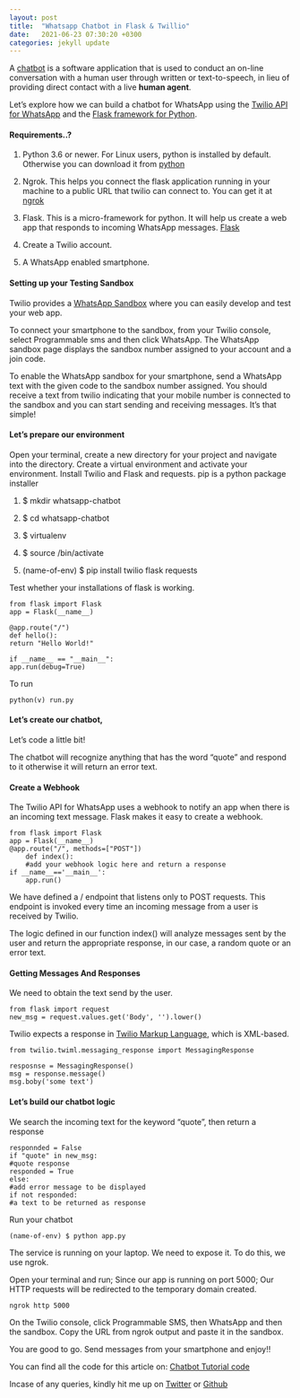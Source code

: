 ```yaml
---
layout: post
title:  "Whatsapp Chatbot in Flask & Twillio"
date:   2021-06-23 07:30:20 +0300
categories: jekyll update
---
```


A [chatbot]("https://en.wikipedia.org/wiki/Chatbot") is a software application that is used to conduct an on-line conversation with a human user through written or text-to-speech, in lieu of providing direct contact with a live **human agent**.

Let’s explore how we can build a chatbot for WhatsApp using the [Twilio API for WhatsApp]("https://www.twilio.com/whatsapp") and the [Flask framework for Python]("https://www.palletsprojects.com/p/flask/").

#### Requirements..?

1. Python 3.6 or newer. For Linux users, python is installed by default. Otherwise you can download it from [python]("http://python.org")

2. Ngrok. This helps you connect the flask application running in your machine to a public URL that twilio can connect to. You can get it at [ngrok]("https://ngrok.com/download")

3. Flask. This is a micro-framework for python. It will help us create a web app that responds to incoming WhatsApp messages. [Flask]("https://flask.palletsprojects.com/en/1.1.x/installation/#install-flask")

4. Create a Twilio account.

5. A WhatsApp enabled smartphone.

#### Setting up your Testing Sandbox

Twilio provides a [WhatsApp Sandbox]("https://www.twilio.com/login?g=%2Fconsole%2Fsms%2Fwhatsapp%2Flearn%3F&t=f8ac1360bcde721e2e5d56ee98dc6b802a45b3aaa9b8b32b418cb431010b9d60") where you can easily develop and test your web app.

To connect your smartphone to the sandbox, from your Twilio console, select Programmable sms and then click WhatsApp. The WhatsApp sandbox page displays the sandbox number assigned to your account and a join code.

To enable the WhatsApp sandbox for your smartphone, send a WhatsApp text with the given code to the sandbox number assigned. You should receive a text from twilio indicating that your mobile number is connected to the sandbox and you can start sending and receiving messages. It’s that simple!

#### Let’s prepare our environment

Open your terminal, create a new directory for  your project and navigate into the directory. Create a virtual environment and activate your environment. Install Twilio and Flask and requests. pip is a python package installer

1. $ mkdir whatsapp-chatbot

2. $ cd whatsapp-chatbot

3. $ virtualenv

4. $ source /bin/activate

5. (name-of-env) $ pip install twilio flask requests

Test whether your installations of flask is working.

	from flask import Flask
	app = Flask(__name__)

	@app.route("/")
	def hello():
	return "Hello World!"

	if __name__ == "__main__":
	app.run(debug=True)

To run 

	python(v) run.py 

#### Let’s create our chatbot,


Let’s code a little bit!

The chatbot will recognize anything that has the word “quote” and respond to it otherwise it will return an error text.

#### Create a Webhook

The Twilio API for WhatsApp uses a webhook to notify an app when there is an incoming text message. Flask makes it easy to create a webhook.

	from flask import Flask
	app = Flask(__name__)
	@app.route("/", methods=["POST"])
	    def index():
	    #add your webhook logic here and return a response
	if __name__=='__main__':
	    app.run()	

We have defined a / endpoint that listens only to POST requests. This endpoint is invoked every time an incoming message from a user is received by Twilio.

The logic defined in our function index() will analyze messages sent by the user and return the appropriate response, in our case, a random quote or an error text.

#### Getting Messages And  Responses

We need to obtain the text send by the user.

	from flask import request
	new_msg = request.values.get('Body', '').lower()

Twilio expects a response in [Twilio Markup Language]("https://www.twilio.com/docs/glossary/what-is-twilio-markup-language-twiml"), which is XML-based.

	from twilio.twiml.messaging_response import MessagingResponse

	resposnse = MessagingResponse()
	msg = response.message()
	msg.boby('some text')

#### Let’s build our chatbot logic

We search the incoming text for the keyword “quote”, then return a response

	responnded = False
	if "quote" in new_msg:
	#quote response
	responded = True
	else:
	#add error message to be displayed
	if not responded:
	#a text to be returned as response

Run your chatbot 

	(name-of-env) $ python app.py

The service is running on your laptop. We need to expose it. To do this, we use ngrok.

Open your terminal and run; Since our app is running on port 5000; Our HTTP requests will be redirected to the temporary domain created.

	ngrok http 5000

On the Twilio console, click Programmable SMS, then WhatsApp and then the sandbox. Copy the URL from ngrok output and paste it in the sandbox.

You are good to go. Send messages from your smartphone and enjoy!!

You can find all the code for this article on: [Chatbot Tutorial code]("https://github.com/Kimxons/whatsapp_chatbot")


Incase of any queries, kindly hit me up on [Twitter]("twitter.com/mishaelkimxons") or [Github]("github.com/kimxons")